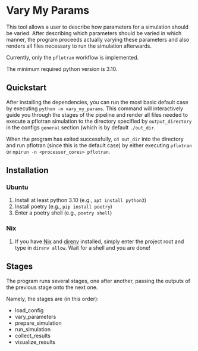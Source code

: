 # Vary My Params

This tool allows a user to describe how parameters for a simulation should be varied.
After describing which parameters should be varied in which manner, the program proceeds actually varying these parameters and also renders all files necessary to run the simulation afterwards.

Currently, only the `pflotran` workflow is implemented.

The minimum required python version is 3.10.

## Quickstart

After installing the dependencies, you can run the most basic default case by executing `python -m vary_my_params`.
This command will interactively guide you through the stages of the pipeline and render all files needed to execute a pflotran simulation to the directory specified by `output_directory` in the configs `general` section (which is by default `./out_dir`.

When the program has exited successfully, `cd out_dir` into the directory and run pflotran (since this is the default case) by either executing `pflotran` or `mpirun -n <processor_cores> pflotran`.

## Installation

### Ubuntu

1. Install at least python 3.10 (e.g., `apt install python3`)
1. Install poetry (e.g., `pip install poetry`)
1. Enter a poetry shell (e.g., `poetry shell`)

### Nix

1. If you have [Nix](https://nixos.org) and [direnv](https://direnv.net/) installed, simply enter the project root and type in `direnv allow`. Wait for a shell and you are done!

## Stages

The program runs several stages, one after another, passing the outputs of the previous stage onto the next one.

Namely, the stages are (in this order):
- load_config
- vary_parameters
- prepare_simulation
- run_simulation
- collect_results
- visualize_results
